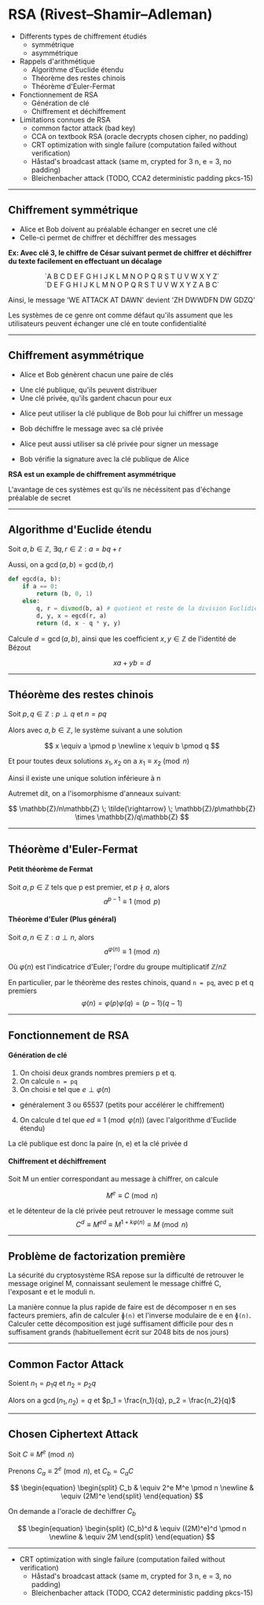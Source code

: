 # RSA (Rivest–Shamir–Adleman)

- Differents types de chiffrement étudiés
	* symmétrique
	* asymmétrique
- Rappels d'arithmétique
	* Algorithme d'Euclide étendu
	* Théorème des restes chinois
	* Théorème d'Euler-Fermat
- Fonctionnement de RSA
	* Génération de clé
	* Chiffrement et déchiffrement
- Limitations connues de RSA
	* common factor attack (bad key)
	* CCA on textbook RSA (oracle decrypts chosen cipher, no padding)
	* CRT optimization with single failure (computation failed without verification)
	* Håstad's broadcast attack (same m, crypted for 3 n, e = 3, no padding)
	* Bleichenbacher attack (TODO, CCA2 deterministic padding pkcs-15)

---

## Chiffrement symmétrique

- Alice et Bob doivent au préalable échanger en secret une clé
- Celle-ci permet de chiffrer et déchiffrer des messages

**Ex: Avec clé 3, le chiffre de César suivant permet de chiffrer et déchiffrer du texte facilement en effectuant un décalage**
 <center>
`A B C D E F G H I J K L M N O P Q R S T U V W X Y Z`<br>
`D E F G H I J K L M N O P Q R S T U V W X Y Z A B C`
</center>

Ainsi, le message 'WE ATTACK AT DAWN' devient 'ZH DWWDFN DW GDZQ'

Les systèmes de ce genre ont comme défaut qu'ils assument que les utilisateurs
peuvent échanger une clé en toute confidentialité

---

## Chiffrement asymmétrique

- Alice et Bob génèrent chacun une paire de clés
 * Une <green>clé publique</green>, qu'ils peuvent distribuer
 * Une <red>clé privée</red>, qu'ils gardent chacun pour eux

- Alice peut utiliser la <green>clé publique</green> de Bob pour lui chiffrer un message
 * Bob déchiffre le message avec sa <red>clé privée</red>

- Alice peut aussi utiliser sa <red>clé privée</red> pour signer un message
 * Bob vérifie la signature avec la <green>clé publique</green> de Alice

**RSA est un example de chiffrement asymmétrique**

L'avantage de ces systèmes est qu'ils ne nécéssitent pas d'échange préalable de secret

---

## Algorithme d'Euclide étendu

Soit $a, b \in \mathbb{Z}$, $\exists q, r \in \mathbb{Z}: a = bq + r$

Aussi, on a $\gcd(a, b) = \gcd(b, r)$

```python
def egcd(a, b):
	if a == 0:
		return (b, 0, 1)
	else:
		q, r = divmod(b, a) # quotient et reste de la division Euclidienne
		d, y, x = egcd(r, a)
		return (d, x - q * y, y)
```

Calcule $d = \gcd(a, b)$, ainsi que les coefficient $x, y \in \mathbb{Z}$ de l'identité de Bézout

$$xa + yb = d$$

---

## Théorème des restes chinois

Soit $p, q \in \mathbb{Z}: p \perp q$ et $n = pq$

Alors avec $a, b \in \mathbb{Z}$, le système suivant a une solution

$$
x \equiv a \pmod p \newline
x \equiv b \pmod q
$$

Et pour toutes deux solutions $x_1, x_2$ on a $x_1 \equiv x_2 \pmod n$

Ainsi il existe une unique solution inférieure à n

Autremet dit, on a l'isomorphisme d'anneaux suivant:

$$
\mathbb{Z}/n\mathbb{Z} \; \tilde{\rightarrow} \; \mathbb{Z}/p\mathbb{Z} \times \mathbb{Z}/q\mathbb{Z}
$$

---

## Théorème d'Euler-Fermat

#### Petit théorème de Fermat

Soit $a, p \in \mathbb{Z}$ tels que p est premier, et $p \nmid a$, alors
$$a^{p-1} \equiv 1 \pmod p$$

#### Théorème d'Euler (Plus général)

Soit $a, n \in \mathbb{Z}: a \perp n$, alors
$$a^{\varphi(n)} \equiv 1 \pmod n$$

Où $\varphi(n)$ est l'indicatrice d'Euler; l'ordre du groupe multiplicatif $\mathbb{Z}/n\mathbb{Z}$

En particulier, par le théorème des restes chinois, quand `n = pq`, avec p et q premiers
$$\varphi(n) = \varphi(p)\varphi(q) = (p - 1)(q - 1)$$

---

## Fonctionnement de RSA

#### Génération de clé

1. On choisi deux grands nombres premiers p et q.
2. On calcule `n = pq`
3. On choisi e tel que $e \perp \varphi(n)$
 * généralement 3 ou 65537 (petits pour accélérer le chiffrement)
4. On calcule d tel que $ed \equiv 1 \pmod {\varphi(n)}$ (avec l'algorithme d'Euclide étendu)

La clé publique est donc la paire (n, e) et la clé privée d

#### Chiffrement et déchiffrement

Soit M un entier correspondant au message à chiffrer, on calcule

$$M^e \equiv C \pmod n$$

et le détenteur de la clé privée peut retrouver le message comme suit
$$C^d \equiv M^{ed} \equiv M^{1 + k\varphi(n)} \equiv M \pmod n$$

---

## Problème de factorization première

La sécurité du cryptosystème RSA repose sur la difficulté de retrouver le message originel M,
connaissant seulement le message chiffré C, l'exposant e et le moduli n.

La manière connue la plus rapide de faire est de décomposer n en ses facteurs premiers,
afin de calculer `ɸ(n)` et l'inverse modulaire de e en `ɸ(n)`. Calculer cette décomposition
est jugé suffisament difficile pour des n suffisament grands (habituellement écrit sur 2048 bits de nos jours)

---

## Common Factor Attack

Soient $n_1 = p_1q$ et $n_2 = p_2q$

Alors on a $\gcd(n_1, n_2) = q$ et $p_1 = \frac{n_1}{q}, p_2 = \frac{n_2}{q}$

---

## Chosen Ciphertext Attack

Soit $C \equiv M^e \pmod n$

Prenons $C_a \equiv 2^e \pmod n$, et $C_b = C_aC$

$$ 
\begin{equation}
\begin{split}
C_b & \equiv 2^e M^e \pmod n \newline
    & \equiv (2M)^e
\end{split}
\end{equation}
$$

On demande a l'oracle de dechiffrer $C_b$

$$
\begin{equation}
\begin{split}
(C_b)^d & \equiv ((2M)^e)^d \pmod n \newline
      & \equiv 2M
\end{split}
\end{equation}
$$

---

  * CRT optimization with single failure (computation failed without verification)
	* Håstad's broadcast attack (same m, crypted for 3 n, e = 3, no padding)
	* Bleichenbacher attack (TODO, CCA2 deterministic padding pkcs-15)
